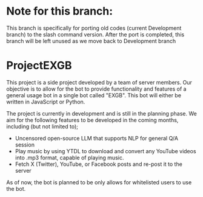 # Note for this branch:
This branch is specifically for porting old codes (current Development branch) to the slash command version.
After the port is completed, this branch will be left unused as we move back to Development branch

# ProjectEXGB
This project is a side project developed by a team of server members. Our objective is to allow for the bot to provide functionality and features of a general usage bot in a single bot called "EXGB". This bot will either be written in JavaScript or Python. 

The project is currently in development and is still in the planning phase. We aim for the following features to be developed in the coming months, including (but not limited to);
- Uncensored open-source LLM that supports NLP for general Q/A session
- Play music by using YTDL to download and convert any YouTube videos into .mp3 format, capable of playing music.
- Fetch X (Twitter), YouTube, or Facebook posts and re-post it to the server

As of now, the bot is planned to be only allows for whitelisted users to use the bot.
